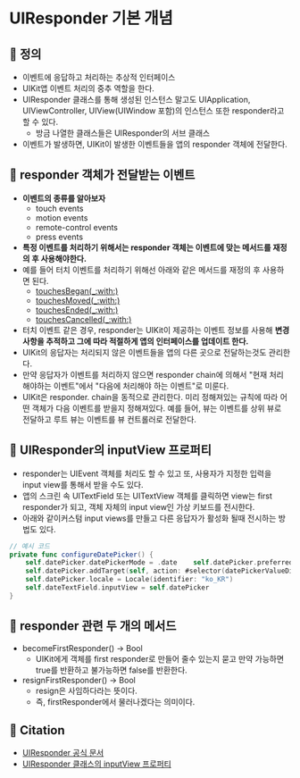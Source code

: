 # UIResponder 기본 개념

## 🍎 정의
- 이벤트에 응답하고 처리하는 추상적 인터페이스
- UIKit앱 이벤트 처리의 중추 역할을 한다.
- UIResponder 클래스를 통해 생성된 인스턴스 말고도 UIApplication, UIViewController, UIView(UIWindow 포함)의 인스턴스 또한 responder라고 할 수 있다.
    - 방금 나열한 클래스들은 UIResponder의 서브 클래스
- 이벤트가 발생하면, UIKit이 발생한 이벤트들을 앱의 responder 객체에 전달한다.

## 🍎 responder 객체가 전달받는 이벤트
- **이벤트의 종류를 알아보자**
    - touch events
    - motion events
    - remote-control events
    - press events
- **특정 이벤트를 처리하기 위해서는 responder 객체는 이벤트에 맞는 메서드를 재정의 후 사용해야한다.**
- 예를 들어 터치 이벤트를 처리하기 위해선 아래와 같은 메서드를 재정의 후 사용하면 된다.
     - [touchesBegan(_:with:)](https://developer.apple.com/documentation/uikit/uiresponder/1621142-touchesbegan)
     - [touchesMoved(_:with:)](https://developer.apple.com/documentation/uikit/uiresponder/1621107-touchesmoved)
     - [touchesEnded(_:with:)](https://developer.apple.com/documentation/uikit/uiresponder/1621084-touchesended)
     - [touchesCancelled(_:with:)](https://developer.apple.com/documentation/uikit/uiresponder/1621116-touchescancelled)
- 터치 이벤트 같은 경우, responder는 UIKit이 제공하는 이벤트 정보를 사용해 **변경 사항을 추적하고 그에 따라 적절하게 앱의 인터페이스를 업데이트 한다.**
- UIKit의 응답자는 처리되지 않은 이벤트들을 앱의 다른 곳으로 전달하는것도 관리한다.
- 만약 응답자가 이벤트를 처리하지 않으면 responder chain에 의해서 "현재 처리 해야하는 이벤트"에서 "다음에 처리해야 하는 이벤트"로 미룬다.
- UIKit은 responder. chain을 동적으로 관리한다. 미리 정해져있는 규칙에 따라 어떤 객체가 다음 이벤트를 받을지 정해져있다. 예를 들어, 뷰는 이벤트를 상위 뷰로 전달하고 루트 뷰는 이벤트를 뷰 컨트롤러로 전달한다.

## 🍎 UIResponder의 inputView 프로퍼티
- responder는 UIEvent 객체를 처리도 할 수 있고 또, 사용자가 지정한 입력을 input view를 통해서 받을 수도 있다.
- 앱의 스크린 속 UITextField 또는 UITextView 객체를 클릭하면 view는 first responder가 되고, 객체 자체의 input view인 가상 키보드를 전시한다.
- 아래와 같이커스텀 input views를 만들고 다른 응답자가 활성화 될때 전시하는 방법도 있다.
```swift
// 예시 코드
private func configureDatePicker() {
    self.datePicker.datePickerMode = .date    self.datePicker.preferredDatePickerStyle = .wheels
    self.datePicker.addTarget(self, action: #selector(datePickerValueDidChange(_:)), for: .valueChanged)
    self.datePicker.locale = Locale(identifier: "ko_KR")
    self.dateTextField.inputView = self.datePicker
}
```
## 🍎 responder 관련 두 개의 메서드
- becomeFirstResponder() -> Bool
    - UIKit에게 객체를 first responder로 만들어 줄수 있는지 묻고 만약 가능하면 true를 반환하고 불가능하면 false를 반환한다.
- resignFirstResponder() -> Bool
    - resign은 사임하다라는 뜻이다.
    - 즉, firstResponder에서 물러나겠다는 의미이다.

## 🍎 Citation
- [UIResponder 공식 문서](https://developer.apple.com/documentation/uikit/uiresponder)
- [UIResponder 클래스의 inputView 프로퍼티](https://developer.apple.com/documentation/uikit/uiresponder/1621092-inputview)


